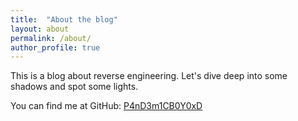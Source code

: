 ```yaml
---
title:  "About the blog"
layout: about
permalink: /about/
author_profile: true
---
```


This is a blog about reverse engineering. Let's dive deep into some shadows and spot some lights.

You can find me at GitHub: [P4nD3m1CB0Y0xD](https://github.com/P4nD3m1CB0Y0xD)
